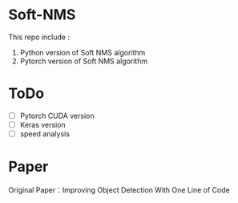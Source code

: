 # Soft-NMS
This repo include :
  1.  Python version of Soft NMS algorithm
  2.  Pytorch version of Soft NMS algorithm

# ToDo
- [ ] Pytorch CUDA version
- [ ] Keras version
- [ ] speed analysis

# Paper
Original Paper：Improving Object Detection With One Line of Code
